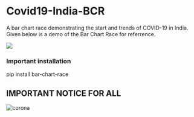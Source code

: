 # Covid19-India-BCR
A bar chart race demonstrating the start and trends of COVID-19 in India. Given below is a demo of the Bar Chart Race for referrence.

<img src="https://github.com/MainakRepositor/Covid19-India-BCR/blob/master/bcr.gif">

### Important installation


pip install bar-chart-race


## IMPORTANT NOTICE FOR ALL

![corona](https://user-images.githubusercontent.com/64016811/117442482-70d43080-af54-11eb-851d-e851b93c36db.gif)
